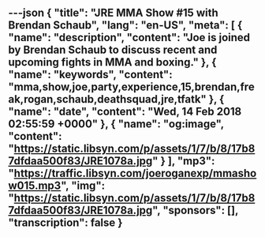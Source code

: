 ---json
{
  "title": "JRE MMA Show #15 with Brendan Schaub",
  "lang": "en-US",
  "meta": [
    {
      "name": "description",
      "content": "Joe is joined by Brendan Schaub to discuss recent and upcoming fights in MMA and boxing."
    },
    {
      "name": "keywords",
      "content": "mma,show,joe,party,experience,15,brendan,freak,rogan,schaub,deathsquad,jre,tfatk"
    },
    {
      "name": "date",
      "content": "Wed, 14 Feb 2018 02:55:59 +0000"
    },
    {
      "name": "og:image",
      "content": "https://static.libsyn.com/p/assets/1/7/b/8/17b87dfdaa500f83/JRE1078a.jpg"
    }
  ],
  "mp3": "https://traffic.libsyn.com/joeroganexp/mmashow015.mp3",
  "img": "https://static.libsyn.com/p/assets/1/7/b/8/17b87dfdaa500f83/JRE1078a.jpg",
  "sponsors": [],
  "transcription": false
}
---
<episode-header />

<timemark seconds="0" />

<transcribe-call-to-action />

<episode-footer />